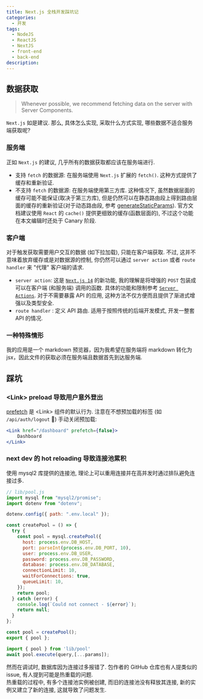 ```yaml
---
title: Next.js 全栈开发踩坑记
categories:
  - 开发
tags:
  - NodeJS
  - ReactJS
  - NextJS
  - front-end
  - back-end
description:
---
```

## 数据获取

> Whenever possible, we recommend fetching data on the server with Server Components. 

`Next.js` 如是建议. 那么, 具体怎么实现, 采取什么方式实现, 哪些数据不适合服务端获取呢?

### 服务端

正如 `Next.js` 的建议, 几乎所有的数据获取都应该在服务端进行.

- 支持 `fetch` 的数据源: 在服务端使用 `Next.js` 扩展的 `fetch()`. 这种方式提供了缓存和重新验证.
- 不支持 `fetch` 的数据源: 在服务端使用第三方库. 这种情况下, 虽然数据层面的缓存可能不能保证(取决于第三方库), 但是仍然可以在静态路由段上得到路由层面的缓存的重新验证(对于动态路由段, 参考 [generateStaticParams](https://nextjs.org/docs/app/api-reference/functions/generate-static-params)). 官方文档建议使用 `React` 的 `cache()` 提供更细致的缓存(函数层面的), 不过这个功能在本文编辑时还处于 Canary 阶段.

### 客户端

对于触发获取需要用户交互的数据 (如下拉加载), 只能在客户端获取. 不过, 这并不意味着放弃缓存或是对数据源的控制, 你仍然可以通过 `server action` 或者 `route handler`  来 "代理" 客户端的请求.

- `server action`: 这是 [`Next.js 14`](https://nextjs.org/blog/next-14#server-actions-stable) 的新功能, 我的理解是将增强的 `POST` 包装成可以在客户端 (和服务端) 调用的函数. 具体的功能和限制参考 [`Server Actions`](https://nextjs.org/docs/app/building-your-application/data-fetching/server-actions-and-mutations#behavior). 对于不需要暴露 API 的应用, 这种方法不仅方便而且提供了渐进式增强以及类型安全.
- `route handler` : 定义 API 路由. 适用于按照传统的后端开发模式, 开发一整套 API 的情况.

### 一种特殊情形

我的应用是一个 markdown 预览器，因为我希望在服务端将 markdown 转化为 jsx，因此文件的获取必须在服务端且数据首先到达服务端. 

## 踩坑
### \<Link\>  preload 导致用户意外登出

[prefetch](https://nextjs.org/docs/app/api-reference/components/link#prefetch) 是 \<Link\> 组件的默认行为. 注意在不想预加载的标签 (如 `/api/auth/logout` 🙂) 手动关闭预加载:
```jsx
<Link href="/dashboard" prefetch={false}> 
    Dashboard 
</Link>
```

### next dev 的 hot reloading 导致连接池累积

使用 mysql2 库提供的连接池, 理论上可以重用连接并在高并发时通过排队避免连接过多.

```js
// lib/pool.js
import mysql from "mysql2/promise";
import dotenv from "dotenv";

dotenv.config({ path: ".env.local" });

const createPool = () => {
  try {
    const pool = mysql.createPool({
      host: process.env.DB_HOST,
      port: parseInt(process.env.DB_PORT, 10),
      user: process.env.DB_USER,
      password: process.env.DB_PASSWORD,
      database: process.env.DB_DATABASE,
      connectionLimit: 10,
      waitForConnections: true,
      queueLimit: 10,
    });
    return pool;
  } catch (error) {
    console.log(`Could not connect - ${error}`);
    return null;
  }
};

const pool = createPool();
export { pool };
```

```js
import { pool } from 'lib/pool'
await pool.execute(query,[...params]);
```

然而在调试时, 数据库因为连接过多报错了. 包作者的 GitHub 仓库也有人提类似的 issue, 有人提到可能是热重载的问题.  
热重载的过程中, 有多个连接池实例被创建, 而旧的连接池没有释放其连接, 新的实例又建立了新的连接, 这就导致了问题发生.